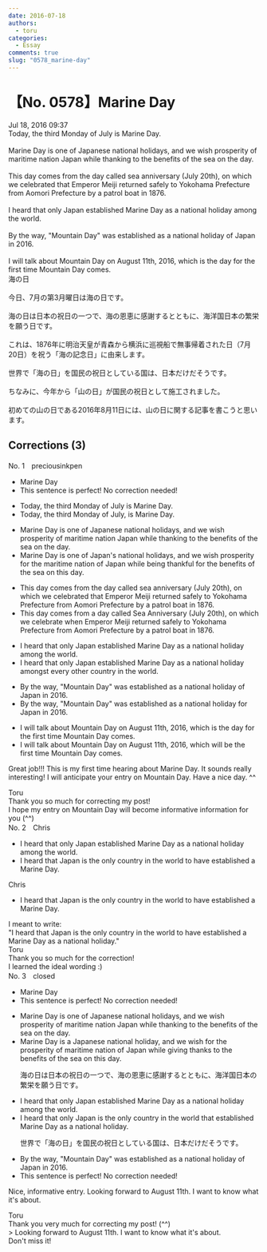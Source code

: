 ```yaml
---
date: 2016-07-18
authors:
  - toru
categories:
  - Essay
comments: true
slug: "0578_marine-day"
---
```


# 【No. 0578】Marine Day
<div class="date">Jul 18, 2016 09:37</div>
<div id="post"><div id="body_show_ori">
Today, the third Monday of July is Marine Day.<br/><br/>Marine Day is one of Japanese national holidays, and we wish prosperity of maritime nation Japan while thanking to the benefits of the sea on the day.<br/><br/>This day comes from the day called sea anniversary (July 20th), on which we celebrated that Emperor Meiji returned safely to Yokohama Prefecture from Aomori Prefecture by a patrol boat in 1876.<br/><br/>I heard that only Japan established Marine Day as a national holiday among the world.<br/><br/>By the way, "Mountain Day" was established as a national holiday of Japan in 2016.<br/><br/>I will talk about Mountain Day on August 11th, 2016, which is the day for the first time Mountain Day comes.
</div></div>

<!-- more -->

<div id="post_ja"><div id="body_show_mo">
海の日<br/><br/>今日、7月の第3月曜日は海の日です。<br/><br/>海の日は日本の祝日の一つで、海の恩恵に感謝するとともに、海洋国日本の繁栄を願う日です。<br/><br/>これは、1876年に明治天皇が青森から横浜に巡視船で無事帰着された日（7月20日）を祝う「海の記念日」に由来します。<br/><br/>世界で「海の日」を国民の祝日としている国は、日本だけだそうです。<br/><br/>ちなみに、今年から「山の日」が国民の祝日として施工されました。<br/><br/>初めての山の日である2016年8月11日には、山の日に関する記事を書こうと思います。
</div></div>

## Corrections (3)
<div id="block"><div class="first_name"> No. 1　<span class="just_name">preciousinkpen</span></div><div id="block2">
<ul class="correction_field">
<li class="incorrect">Marine Day</li>
<li class="corrected perfect">This sentence is perfect! No correction needed!</li>
</ul>
<ul class="correction_field">
<li class="incorrect">Today, the third Monday of July is Marine Day.</li>
<li class="corrected correct">
Today, the third Monday of July<span class="f_blue">,</span> is Marine Day.
</li>
</ul>
<ul class="correction_field">
<li class="incorrect">Marine Day is one of Japanese national holidays, and we wish prosperity of maritime nation Japan while thanking to the benefits of the sea on the day.</li>
<li class="corrected correct">
Marine Day is one of Japan<span class="f_blue">'s</span> national holidays, and we wish prosperity <span class="f_blue">for the </span>maritime nation <span class="f_blue">of </span>Japan while <span class="f_blue">being thankful for</span> the benefits of the sea on <span class="f_blue">this </span>day.
</li>
</ul>
<ul class="correction_field">
<li class="incorrect">This day comes from the day called sea anniversary (July 20th), on which we celebrated that Emperor Meiji returned safely to Yokohama Prefecture from Aomori Prefecture by a patrol boat in 1876.</li>
<li class="corrected correct">
This day comes from <span class="f_blue">a</span> day called Sea Anniversary (July 20th), on which we celebrate <span class="f_blue">when </span>Emperor Meiji returned safely to Yokohama Prefecture from Aomori Prefecture by a patrol boat in 1876.
</li>
</ul>
<ul class="correction_field">
<li class="incorrect">I heard that only Japan established Marine Day as a national holiday among the world.</li>
<li class="corrected correct">
I heard that only Japan established Marine Day as a national holiday among<span class="f_blue">st every other country in </span>the world.
</li>
</ul>
<ul class="correction_field">
<li class="incorrect">By the way, "Mountain Day" was established as a national holiday of Japan in 2016.</li>
<li class="corrected correct">
By the way, "Mountain Day" was established as a national holiday <span class="f_blue">for</span> Japan in 2016.
</li>
</ul>
<ul class="correction_field">
<li class="incorrect">I will talk about Mountain Day on August 11th, 2016, which is the day for the first time Mountain Day comes.</li>
<li class="corrected correct">
I will talk about Mountain Day on August 11th, 2016, which <span class="f_blue">will be the</span> first time Mountain Day comes.
</li>
</ul>
<p class="comment_small">
 Great job!!! This is my first time hearing about Marine Day. It sounds really interesting! I will anticipate your entry on Mountain Day. Have a nice day. ^^
</p>

</div><div class="name"><span class="just_name">Toru</span><br>
Thank you so much for correcting my post!<br/>I hope my entry on Mountain Day will become informative information for you (^^)
</div>
</div>
<div id="block"><div class="first_name"> No. 2　<span class="just_name">Chris</span></div><div id="block2">
<ul class="correction_field">
<li class="incorrect">I heard that only Japan established Marine Day as a national holiday among the world.</li>
<li class="corrected correct">
I heard that <span class="f_blue">Japan is the only country in the world to have established a Marine Day.</span>
</li>
</ul>
</div><div class="name"><span class="just_name">Chris</span><br><div class="quote_field"><ul class="correction_field">
<li class="corrected correct">
I heard that <span class="f_blue">Japan is the only country in the world to have established a Marine Day.</span>
</li>
</ul></div>
I meant to write:<br/>"I heard that Japan is the only country in the world to have established a Marine Day as a national holiday."
</div>
<div class="name"><span class="just_name">Toru</span><br>
Thank you so much for the correction!<br/>I learned the ideal wording :)
</div>
</div>
<div id="block"><div class="first_name"> No. 3　<span class="just_name">closed</span></div><div id="block2">
<ul class="correction_field">
<li class="incorrect">Marine Day</li>
<li class="corrected perfect">This sentence is perfect! No correction needed!</li>
</ul>
<ul class="correction_field">
<li class="incorrect">Marine Day is one of Japanese national holidays, and we wish prosperity of maritime nation Japan while thanking to the benefits of the sea on the day.</li>
<li class="corrected correct">
Marine Day is <span class="f_red">a</span> Japanese national <span class="f_red">holiday</span>, and we wish <span class="f_red">for the</span> prosperity of <span class="f_blue">maritime nation of </span>Japan<span class="f_red"> </span>while <span class="f_blue">giving thanks </span>to the benefits of the sea on <span class="f_red">this</span> day.
<p class="correction_comment">海の日は日本の祝日の一つで、海の恩恵に感謝するとともに、海洋国日本の繁栄を願う日です。</p>
</li>
</ul>
<ul class="correction_field">
<li class="incorrect">I heard that only Japan established Marine Day as a national holiday among the world.</li>
<li class="corrected correct">
I heard that <span class="sline">only</span> Japan <span class="f_blue">is the only country in the world that </span>established Marine Day as a national holiday.
<p class="correction_comment">世界で「海の日」を国民の祝日としている国は、日本だけだそうです。</p>
</li>
</ul>
<ul class="correction_field">
<li class="incorrect">By the way, "Mountain Day" was established as a national holiday of Japan in 2016.</li>
<li class="corrected perfect">This sentence is perfect! No correction needed!</li>
</ul>
<p class="comment_small">
 Nice, informative entry.  Looking forward to August 11th.  I want to know what it's about.
</p>

</div><div class="name"><span class="just_name">Toru</span><br>
Thank you very much for correcting my post! (^^)<br/>&gt; Looking forward to August 11th. I want to know what it's about.<br/>Don't miss it!
</div>
</div>
